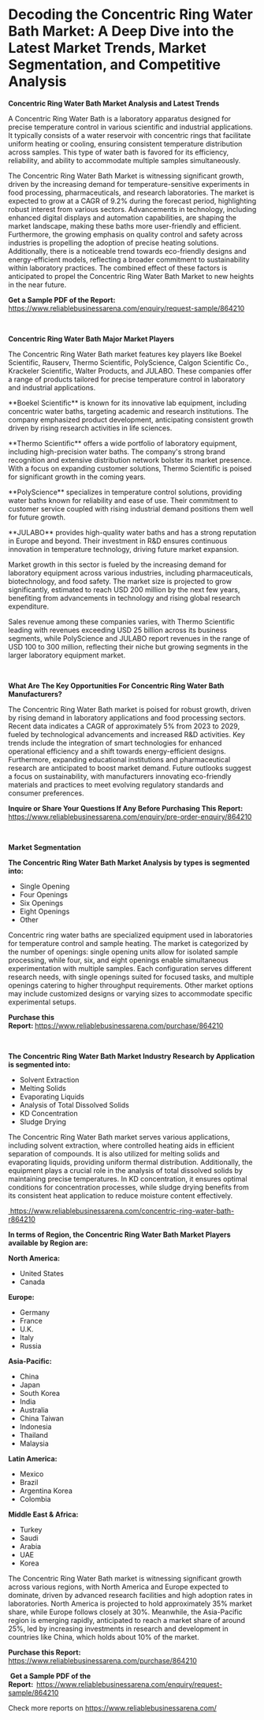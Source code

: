 <p><h1>Decoding the Concentric Ring Water Bath Market: A Deep Dive into the Latest Market Trends, Market Segmentation, and Competitive Analysis</h1></p><p><strong>Concentric Ring Water Bath Market Analysis and Latest Trends</strong></p>
<p><p>A Concentric Ring Water Bath is a laboratory apparatus designed for precise temperature control in various scientific and industrial applications. It typically consists of a water reservoir with concentric rings that facilitate uniform heating or cooling, ensuring consistent temperature distribution across samples. This type of water bath is favored for its efficiency, reliability, and ability to accommodate multiple samples simultaneously.</p><p>The Concentric Ring Water Bath Market is witnessing significant growth, driven by the increasing demand for temperature-sensitive experiments in food processing, pharmaceuticals, and research laboratories. The market is expected to grow at a CAGR of 9.2% during the forecast period, highlighting robust interest from various sectors. Advancements in technology, including enhanced digital displays and automation capabilities, are shaping the market landscape, making these baths more user-friendly and efficient. Furthermore, the growing emphasis on quality control and safety across industries is propelling the adoption of precise heating solutions. Additionally, there is a noticeable trend towards eco-friendly designs and energy-efficient models, reflecting a broader commitment to sustainability within laboratory practices. The combined effect of these factors is anticipated to propel the Concentric Ring Water Bath Market to new heights in the near future.</p></p>
<p><strong>Get a Sample PDF of the Report:&nbsp;</strong> <a href="https://www.reliablebusinessarena.com/enquiry/request-sample/864210?utm_campaign=2324&utm_medium=2&utm_source=Github&utm_content=ia&utm_term=20022025&utm_id=concentric-ring-water-bath">https://www.reliablebusinessarena.com/enquiry/request-sample/864210</a></p>
<p>&nbsp;</p>
<p><strong>Concentric Ring Water Bath Major Market Players</strong></p>
<p><p>The Concentric Ring Water Bath market features key players like Boekel Scientific, Rauserv, Thermo Scientific, PolyScience, Calgon Scientific Co., Krackeler Scientific, Walter Products, and JULABO. These companies offer a range of products tailored for precise temperature control in laboratory and industrial applications.</p><p>**Boekel Scientific** is known for its innovative lab equipment, including concentric water baths, targeting academic and research institutions. The company emphasized product development, anticipating consistent growth driven by rising research activities in life sciences.</p><p>**Thermo Scientific** offers a wide portfolio of laboratory equipment, including high-precision water baths. The company's strong brand recognition and extensive distribution network bolster its market presence. With a focus on expanding customer solutions, Thermo Scientific is poised for significant growth in the coming years.</p><p>**PolyScience** specializes in temperature control solutions, providing water baths known for reliability and ease of use. Their commitment to customer service coupled with rising industrial demand positions them well for future growth.</p><p>**JULABO** provides high-quality water baths and has a strong reputation in Europe and beyond. Their investment in R&D ensures continuous innovation in temperature technology, driving future market expansion.</p><p>Market growth in this sector is fueled by the increasing demand for laboratory equipment across various industries, including pharmaceuticals, biotechnology, and food safety. The market size is projected to grow significantly, estimated to reach USD 200 million by the next few years, benefiting from advancements in technology and rising global research expenditure.</p><p>Sales revenue among these companies varies, with Thermo Scientific leading with revenues exceeding USD 25 billion across its business segments, while PolyScience and JULABO report revenues in the range of USD 100 to 300 million, reflecting their niche but growing segments in the larger laboratory equipment market.</p></p>
<p>&nbsp;</p>
<p><strong>What Are The Key Opportunities For Concentric Ring Water Bath Manufacturers?</strong></p>
<p><p>The Concentric Ring Water Bath market is poised for robust growth, driven by rising demand in laboratory applications and food processing sectors. Recent data indicates a CAGR of approximately 5% from 2023 to 2029, fueled by technological advancements and increased R&D activities. Key trends include the integration of smart technologies for enhanced operational efficiency and a shift towards energy-efficient designs. Furthermore, expanding educational institutions and pharmaceutical research are anticipated to boost market demand. Future outlooks suggest a focus on sustainability, with manufacturers innovating eco-friendly materials and practices to meet evolving regulatory standards and consumer preferences.</p></p>
<p><strong>Inquire or Share Your Questions If Any Before Purchasing This Report:</strong> <a href="https://www.reliablebusinessarena.com/enquiry/pre-order-enquiry/864210?utm_campaign=2324&utm_medium=2&utm_source=Github&utm_content=ia&utm_term=20022025&utm_id=concentric-ring-water-bath">https://www.reliablebusinessarena.com/enquiry/pre-order-enquiry/864210</a></p>
<p>&nbsp;</p>
<p><strong>Market Segmentation</strong></p>
<p><strong>The Concentric Ring Water Bath Market Analysis by types is segmented into:</strong></p>
<p><ul><li>Single Opening</li><li>Four Openings</li><li>Six Openings</li><li>Eight Openings</li><li>Other</li></ul></p>
<p><p>Concentric ring water baths are specialized equipment used in laboratories for temperature control and sample heating. The market is categorized by the number of openings: single opening units allow for isolated sample processing, while four, six, and eight openings enable simultaneous experimentation with multiple samples. Each configuration serves different research needs, with single openings suited for focused tasks, and multiple openings catering to higher throughput requirements. Other market options may include customized designs or varying sizes to accommodate specific experimental setups.</p></p>
<p><strong>Purchase this Report:&nbsp;</strong><a href="https://www.reliablebusinessarena.com/purchase/864210?utm_campaign=2324&utm_medium=2&utm_source=Github&utm_content=ia&utm_term=20022025&utm_id=concentric-ring-water-bath">https://www.reliablebusinessarena.com/purchase/864210</a></p>
<p>&nbsp;</p>
<p><strong>The Concentric Ring Water Bath Market Industry Research by Application is segmented into:</strong></p>
<p><ul><li>Solvent Extraction</li><li>Melting Solids</li><li>Evaporating Liquids</li><li>Analysis of Total Dissolved Solids</li><li>KD Concentration</li><li>Sludge Drying</li></ul></p>
<p><p>The Concentric Ring Water Bath market serves various applications, including solvent extraction, where controlled heating aids in efficient separation of compounds. It is also utilized for melting solids and evaporating liquids, providing uniform thermal distribution. Additionally, the equipment plays a crucial role in the analysis of total dissolved solids by maintaining precise temperatures. In KD concentration, it ensures optimal conditions for concentration processes, while sludge drying benefits from its consistent heat application to reduce moisture content effectively.</p></p>
<p><a href="https://www.reliablebusinessarena.com/concentric-ring-water-bath-r864210?utm_campaign=2324&utm_medium=2&utm_source=Github&utm_content=ia&utm_term=20022025&utm_id=concentric-ring-water-bath">&nbsp;https://www.reliablebusinessarena.com/concentric-ring-water-bath-r864210</a></p>
<p><strong>In terms of Region, the Concentric Ring Water Bath Market Players available by Region are:</strong></p>
<p>
    <p> <strong> North America: </strong>
        <ul>
            <li>United States</li>
            <li>Canada</li>
        </ul>
        </p> 
    <p> <strong> Europe: </strong>
        <ul>
            <li>Germany</li>
            <li>France</li>
            <li>U.K.</li>
            <li>Italy</li>
            <li>Russia</li>
        </ul>
        </p> 
    <p> <strong> Asia-Pacific: </strong>
        <ul>
            <li>China</li>
            <li>Japan</li>
            <li>South Korea</li>
            <li>India</li>
            <li>Australia</li>
            <li>China Taiwan</li>
            <li>Indonesia</li>
            <li>Thailand</li>
            <li>Malaysia</li>
        </ul>
        </p> 
    <p> <strong> Latin America: </strong>
        <ul>
            <li>Mexico</li>
            <li>Brazil</li>
            <li>Argentina Korea</li>
            <li>Colombia</li>
        </ul>
        </p> 
    <p> <strong> Middle East & Africa: </strong>
        <ul>
            <li>Turkey</li>
            <li>Saudi</li>
            <li>Arabia</li>
            <li>UAE</li>
            <li>Korea</li>
        </ul>
    </p>
    </p>
<p><p>The Concentric Ring Water Bath market is witnessing significant growth across various regions, with North America and Europe expected to dominate, driven by advanced research facilities and high adoption rates in laboratories. North America is projected to hold approximately 35% market share, while Europe follows closely at 30%. Meanwhile, the Asia-Pacific region is emerging rapidly, anticipated to reach a market share of around 25%, led by increasing investments in research and development in countries like China, which holds about 10% of the market.</p></p>
<p><strong>Purchase this Report: </strong><a href="https://www.reliablebusinessarena.com/purchase/864210?utm_campaign=2324&utm_medium=2&utm_source=Github&utm_content=ia&utm_term=20022025&utm_id=concentric-ring-water-bath">https://www.reliablebusinessarena.com/purchase/864210</a></p>
<p>&nbsp;<strong>Get a Sample PDF of the Report:&nbsp;&nbsp;</strong><a href="https://www.reliablebusinessarena.com/enquiry/request-sample/864210?utm_campaign=2324&utm_medium=2&utm_source=Github&utm_content=ia&utm_term=20022025&utm_id=concentric-ring-water-bath">https://www.reliablebusinessarena.com/enquiry/request-sample/864210</a></p>
<p><strong></strong></p>
<p>Check more reports on <a href="https://www.reliablebusinessarena.com/?utm_campaign=2324&utm_medium=2&utm_source=Github&utm_content=ia&utm_term=20022025&utm_id=concentric-ring-water-bath">https://www.reliablebusinessarena.com/</a></p>